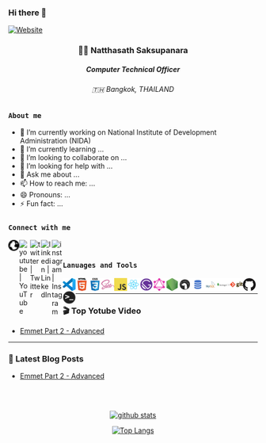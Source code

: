 ### Hi there 👋

[![Website](https://img.shields.io/website?label=codeinsane.wordpress.com&style=for-the-badge&url=https://codeinsane.wordpress.com/)](https://codeinsane.wordpress.com/)

<div align="center">
  <h3> 🧔🏻 Natthasath Saksupanara</h3>
  <h5>Computer Technical Officer</h5>
  <h6>🇹🇭 Bangkok, THAILAND</h6>
</div>

### `About me`

- 🔭 I’m currently working on National Institute of Development Administration (NIDA)
- 🌱 I’m currently learning ...
- 👯 I’m looking to collaborate on ...
- 🤔 I’m looking for help with ...
- 💬 Ask me about ...
- 📫 How to reach me: ...
- 😄 Pronouns: ...
- ⚡ Fun fact: ...

### `Connect with me`

[<img align="left" alt="youtube" width="22px" src="https://raw.githubusercontent.com/iconic/open-iconic/master/svg/globe.svg" />](https://codeinsane.wordpress.com/)
[<img align="left" alt="youtube | YouTube" width="22px" src="https://cdn.jsdelivr.net/npm/simple-icons@v3/icons/youtube.svg" />](https://www.youtube.com/)
[<img align="left" alt="twitter | Twitter" width="22px" src="https://cdn.jsdelivr.net/npm/simple-icons@v3/icons/twitter.svg" />](https://twitter.com/)
[<img align="left" alt="linkedin | LinkedIn" width="22px" src="https://cdn.jsdelivr.net/npm/simple-icons@v3/icons/linkedin.svg" />](https://www.linkedin.com/in/natthasath/)
[<img align="left" alt="instagram | Instagram" width="22px" src="https://cdn.jsdelivr.net/npm/simple-icons@v3/icons/instagram.svg" />](https://www.instagram.com/natthasath/)

</br>

### `Lanuages and Tools`

[<img align="left" alt="Visual Studio Code" width="26px" src="https://raw.githubusercontent.com/github/explore/80688e429a7d4ef2fca1e82350fe8e3517d3494d/topics/visual-studio-code/visual-studio-code.png" />](https://codeinsane.wordpress.com/)
[<img align="left" alt="HTML5" width="26px" src="https://raw.githubusercontent.com/github/explore/80688e429a7d4ef2fca1e82350fe8e3517d3494d/topics/html/html.png" />](https://codeinsane.wordpress.com/)
[<img align="left" alt="CSS3" width="26px" src="https://raw.githubusercontent.com/github/explore/80688e429a7d4ef2fca1e82350fe8e3517d3494d/topics/css/css.png" />](https://codeinsane.wordpress.com/)
[<img align="left" alt="Sass" width="26px" src="https://raw.githubusercontent.com/github/explore/80688e429a7d4ef2fca1e82350fe8e3517d3494d/topics/sass/sass.png" />](https://codeinsane.wordpress.com/)
[<img align="left" alt="JavaScript" width="26px" src="https://raw.githubusercontent.com/github/explore/80688e429a7d4ef2fca1e82350fe8e3517d3494d/topics/javascript/javascript.png" />](https://codeinsane.wordpress.com/)
[<img align="left" alt="React" width="26px" src="https://raw.githubusercontent.com/github/explore/80688e429a7d4ef2fca1e82350fe8e3517d3494d/topics/react/react.png" />](https://codeinsane.wordpress.com/)
[<img align="left" alt="Gatsby" width="26px" src="https://raw.githubusercontent.com/github/explore/e94815998e4e0713912fed477a1f346ec04c3da2/topics/gatsby/gatsby.png" />](https://codeinsane.wordpress.com/)
[<img align="left" alt="GraphQL" width="26px" src="https://raw.githubusercontent.com/github/explore/80688e429a7d4ef2fca1e82350fe8e3517d3494d/topics/graphql/graphql.png" />](https://codeinsane.wordpress.com/)
[<img align="left" alt="Node.js" width="26px" src="https://raw.githubusercontent.com/github/explore/80688e429a7d4ef2fca1e82350fe8e3517d3494d/topics/nodejs/nodejs.png" />](https://codeinsane.wordpress.com/)
[<img align="left" alt="Deno" width="26px" src="https://raw.githubusercontent.com/github/explore/361e2821e2dea67711cde99c9c40ed357061cf27/topics/deno/deno.png" />](https://codeinsane.wordpress.com/)
[<img align="left" alt="SQL" width="26px" src="https://raw.githubusercontent.com/github/explore/80688e429a7d4ef2fca1e82350fe8e3517d3494d/topics/sql/sql.png" />](https://codeinsane.wordpress.com/)
[<img align="left" alt="MySQL" width="26px" src="https://raw.githubusercontent.com/github/explore/80688e429a7d4ef2fca1e82350fe8e3517d3494d/topics/mysql/mysql.png" />](https://codeinsane.wordpress.com/)
[<img align="left" alt="MongoDB" width="26px" src="https://raw.githubusercontent.com/github/explore/80688e429a7d4ef2fca1e82350fe8e3517d3494d/topics/mongodb/mongodb.png" />](https://codeinsane.wordpress.com/)
[<img align="left" alt="Git" width="26px" src="https://raw.githubusercontent.com/github/explore/80688e429a7d4ef2fca1e82350fe8e3517d3494d/topics/git/git.png" />](https://codeinsane.wordpress.com/)
[<img align="left" alt="GitHub" width="26px" src="https://raw.githubusercontent.com/github/explore/78df643247d429f6cc873026c0622819ad797942/topics/github/github.png" />](https://codeinsane.wordpress.com/)
[<img align="left" alt="Terminal" width="26px" src="https://raw.githubusercontent.com/github/explore/80688e429a7d4ef2fca1e82350fe8e3517d3494d/topics/terminal/terminal.png" />](https://codeinsane.wordpress.com/)

</br>

---

### 🎬 Top Yotube Video
- [Emmet Part 2 - Advanced](https://dev.to/codestackr/emmet-part-2-advanced-4c65)

---

### 📕 Latest Blog Posts
- [Emmet Part 2 - Advanced](https://dev.to/codestackr/emmet-part-2-advanced-4c65)

</br></br>

<div align="center">

  [![github stats](https://github-readme-stats.vercel.app/api?username=natthasath&show_icons=true&theme=radical)](https://github.com/natthasath)

  [![Top Langs](https://github-readme-stats.vercel.app/api/top-langs/?username=natthasath&theme=radical&layout=compact)](https://github.com/natthasath)

</div>
